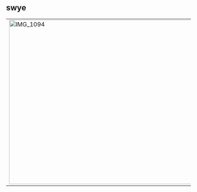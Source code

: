 ## swye </span>
<table>
  <tr>
    <td>
      <img src="https://i.pinimg.com/564x/0c/fa/32/0cfa32f333219313a611cfade57c77e1.jpg" alt="IMG_1094" width="800" height="450" />
    </td>
    <td>
                             
<strong style="font-size: 45px;">y</strong>  
- PT/BR
- Red team <br>
- I just try hacking <br>
-Valorant/Manga/hacking <br>
- Twitter : https://twitter.com/gabryelsw <br>
    </td>
  </tr>
</table>
